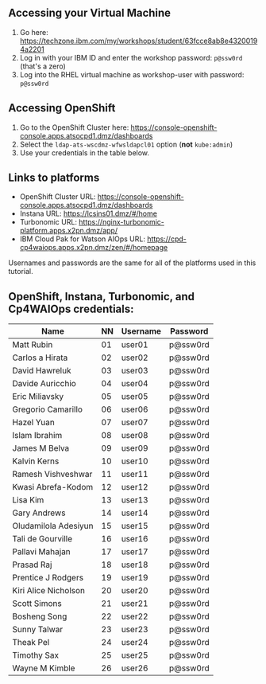 ## Accessing your Virtual Machine
1. Go here: <https://techzone.ibm.com/my/workshops/student/63fcce8ab8e43200194a2201>
2. Log in with your IBM ID and enter the workshop password: `p@ssw0rd` (that's a zero)
3. Log into the RHEL virtual machine as workshop-user with password: `p@ssw0rd`

## Accessing OpenShift
1. Go to the OpenShift Cluster here: <https://console-openshift-console.apps.atsocpd1.dmz/dashboards>
2. Select the `ldap-ats-wscdmz-wfwsldapcl01` option (**not** `kube:admin`)
3. Use your credentials in the table below. 

## Links to platforms
- OpenShift Cluster URL: <https://console-openshift-console.apps.atsocpd1.dmz/dashboards>
- Instana URL: <https://lcsins01.dmz/#/home>
- Turbonomic URL: <https://nginx-turbonomic-platform.apps.x2pn.dmz/app/>
- IBM Cloud Pak for Watson AIOps URL: <https://cpd-cp4waiops.apps.x2pn.dmz/zen/#/homepage>

Usernames and passwords are the same for all of the platforms used in this tutorial.

## OpenShift, Instana, Turbonomic, and Cp4WAIOps credentials:

| Name                 | NN | Username | Password |
|----------------------|----|--------------------|--------------------|
| Matt Rubin     | 01 | user01             | p@ssw0rd           |
| Carlos a Hirata       | 02 | user02             | p@ssw0rd           |
| David Hawreluk      | 03 | user03             | p@ssw0rd           |
| Davide Auricchio       | 04 | user04             | p@ssw0rd           |
| Eric Miliavsky       | 05 | user05             | p@ssw0rd           |
| Gregorio Camarillo           | 06 | user06             | p@ssw0rd           |
| Hazel Yuan       | 07 | user07             | p@ssw0rd           |
| Islam Ibrahim        | 08 | user08             | p@ssw0rd           |
| James M Belva         | 09 | user09             | p@ssw0rd           |
| Kalvin Kerns   | 10 | user10             | p@ssw0rd           |
| Ramesh Vishveshwar             | 11 | user11             | p@ssw0rd           |
| Kwasi Abrefa-Kodom | 12 | user12             | p@ssw0rd           |
| Lisa Kim   | 13 | user13             | p@ssw0rd           |
| Gary Andrews   | 14 | user14             | p@ssw0rd           |
| Oludamilola Adesiyun         | 15 | user15             | p@ssw0rd           |
| Tali de Gourville      | 16 | user16             | p@ssw0rd           |
| Pallavi Mahajan         | 17 | user17             | p@ssw0rd           |
| Prasad Raj    | 18 | user18             | p@ssw0rd           |
| Prentice J Rodgers            | 19 | user19             | p@ssw0rd           |
| Kiri Alice Nicholson          | 20 | user20             | p@ssw0rd           |
| Scott Simons        | 21 | user21             | p@ssw0rd           |
| Bosheng Song   | 22 | user22             | p@ssw0rd           |
| Sunny Talwar       | 23 | user23             | p@ssw0rd           |
| Theak Pel       | 24 | user24             | p@ssw0rd           |
| Timothy Sax       | 25 | user25             | p@ssw0rd           |
| Wayne M Kimble       | 26 | user26             | p@ssw0rd           |
